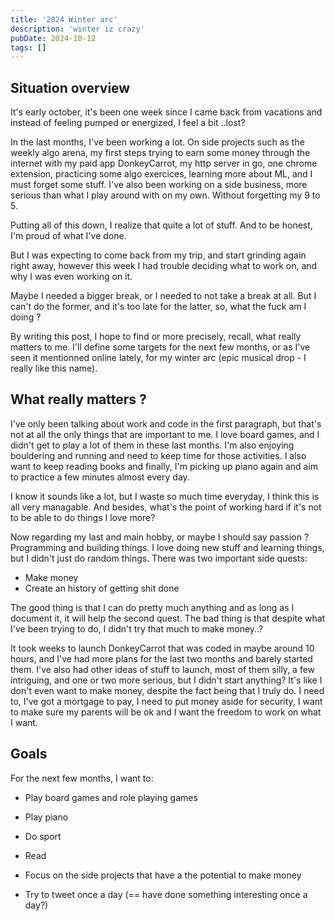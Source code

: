 ```yaml
---
title: '2024 Winter arc'
description: 'winter iz crazy'
pubDate: 2024-10-12
tags: []
---
```


## Situation overview

It's early october, it's been one week since I came back from vacations and instead of feeling pumped or energized, I feel a bit ..lost?

In the last months, I've been working a lot. On side projects such as the weekly algo arena, my first steps trying to earn some money through the internet with my paid app DonkeyCarrot, my http server in go, one chrome extension, practicing some algo exercices, learning more about ML, and I must forget some stuff. I've also been working on a side business, more serious than what I play around with on my own. Without forgetting my 9 to 5.

Putting all of this down, I realize that quite a lot of stuff. And to be honest, I'm proud of what I've done.

But I was expecting to come back from my trip, and start grinding again right away, however this week I had trouble deciding what to work on, and why I was even working on it.

Maybe I needed a bigger break, or I needed to not take a break at all. But I can't do the former, and it's too late for the latter, so, what the fuck am I doing ? 

By writing this post, I hope to find or more precisely, recall, what really matters to me. I'll define some targets for the next few months, or as I've seen it mentionned online lately, for my winter arc (epic musical drop - I really like this name).


## What really matters ?

I've only been talking about work and code in the first paragraph, but that's not at all the only things that are important to me.
I love board games, and I didn't get to play a lot of them in these last months. I'm also enjoying bouldering and running and need to keep time for those activities. I also want to keep reading books and finally, I'm picking up piano again and aim to practice a few minutes almost every day.

I know it sounds like a lot, but I waste so much time everyday, I think this is all very managable. And besides, what's the point of working hard if it's not to be able to do things I love more?

Now regarding my last and main hobby, or maybe I should say passion ? Programming and building things.
I love doing new stuff and learning things, but I didn't just do random things.
There was two important side quests:
- Make money
- Create an history of getting shit done

The good thing is that I can do pretty much anything and as long as I document it, it will help the second quest. The bad thing is that despite what I've been trying to do, I didn't try that much to make money..? 

It took weeks to launch DonkeyCarrot that was coded in maybe around 10 hours, and I've had more plans for the last two months and barely started them. I've also had other ideas of stuff to launch, most of them silly, a few intriguing, and one or two more serious, but I didn't start anything? It's like I don't even want to make money, despite the fact being that I truly do. I need to, I've got a mortgage to pay, I need to put money aside for security, I want to make sure my parents will be ok and I want the freedom to work on what I want.

## Goals

For the next few months, I want to:

- Play board games and role playing games
- Play piano
- Do sport
- Read

- Focus on the side projects that have a the potential to make money
- Try to tweet once a day (== have done something interesting once a day?)